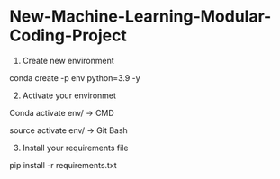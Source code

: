 # New-Machine-Learning-Modular-Coding-Project

1. Create new environment 

conda create -p env python=3.9 -y 

2. Activate your environmet

Conda activate env/ -> CMD 

source activate env/ -> Git Bash


3. Install your requirements file

pip install -r requirements.txt

